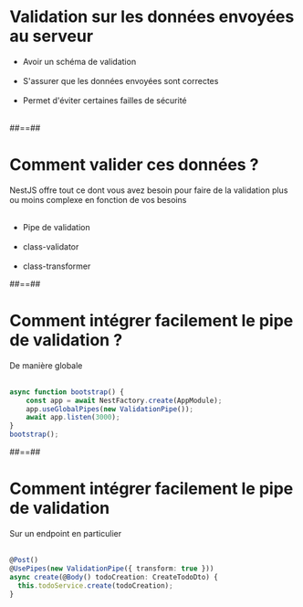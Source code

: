 # Validation sur les données envoyées au serveur

-   Avoir un schéma de validation <br/><br/>
-   S'assurer que les données envoyées sont correctes <br/><br/>
-   Permet d'éviter certaines failles de sécurité <br/><br/>

##==##

# Comment valider ces données ?

NestJS offre tout ce dont vous avez besoin pour faire de la validation plus ou moins complexe en fonction de vos besoins <br/><br/>

-   Pipe de validation <br/><br/>
-   class-validator <br/><br/>
-   class-transformer

##==##

<!-- .slide: class="with-code inconsolata" -->

# Comment intégrer facilement le pipe de validation ?

De manière globale <br/><br/>

```typescript
async function bootstrap() {
    const app = await NestFactory.create(AppModule);
    app.useGlobalPipes(new ValidationPipe());
    await app.listen(3000);
}
bootstrap();
```

<!-- .element: class="big-code" -->

##==##

<!-- .slide: class="with-code inconsolata" -->

# Comment intégrer facilement le pipe de validation

Sur un endpoint en particulier <br/><br/>

```typescript
@Post()
@UsePipes(new ValidationPipe({ transform: true }))
async create(@Body() todoCreation: CreateTodoDto) {
  this.todoService.create(todoCreation);
}
```

<!-- .element: class="big-code" -->
